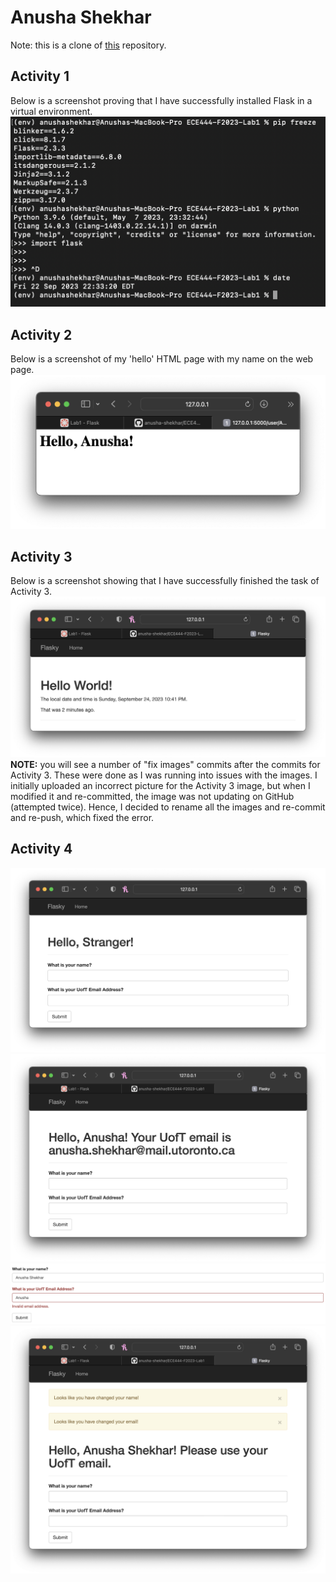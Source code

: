 # Anusha Shekhar
Note: this is a clone of [this](https://github.com/miguelgrinberg/flask) repository.

## Activity 1
Below is a screenshot proving that I have successfully installed Flask in a virtual environment. 
![activity 1: flask has been installed](./images/activity1.png)

## Activity 2
Below is a screenshot of my 'hello' HTML page with my name on the web page.
![activity 2: hello Anusha](./images/activity2.png)

## Activity 3
Below is a screenshot showing that I have successfully finished the task of Activity 3.
![activity 3: hello Anusha with a timestamp](./images/activity3.png)
**NOTE:** you will see a number of "fix images" commits after the commits for Activity 3. These were done as I was running into issues with the images. I initially uploaded an incorrect picture for the Activity 3 image, but when I modified it and re-committed, the image was not updating on GitHub (attempted twice). Hence, I decided to rename all the images and re-commit and re-push, which fixed the error.

## Activity 4
![activity 4a: hello Anusha with a timestamp](./images/activity4a.png)
![activity 4b: hello Anusha with a timestamp](./images/activity4b.png)
![activity 4c: hello Anusha with a timestamp](./images/activity4c.png)
![activity 4d: hello Anusha with a timestamp](./images/activity4d.png)

